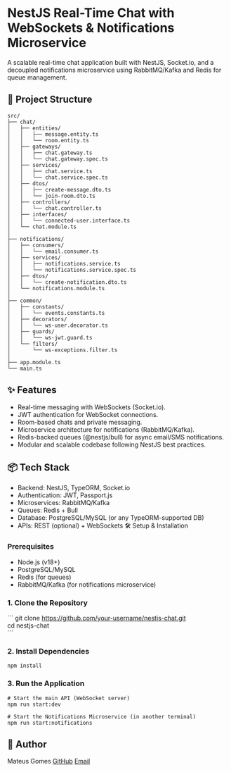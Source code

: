 #  NestJS Real-Time Chat with WebSockets & Notifications Microservice
A scalable real-time chat application built with NestJS, Socket.io, and a decoupled notifications microservice using RabbitMQ/Kafka and Redis for queue management.
## 🧩 Project Structure
```
src/
├── chat/                     
│   ├── entities/
│   │   ├── message.entity.ts
│   │   └── room.entity.ts
│   ├── gateways/             
│   │   ├── chat.gateway.ts     
│   │   └── chat.gateway.spec.ts
│   ├── services/              
│   │   ├── chat.service.ts
│   │   └── chat.service.spec.ts
│   ├── dtos/                  
│   │   ├── create-message.dto.ts
│   │   └── join-room.dto.ts
│   ├── controllers/         
│   │   └── chat.controller.ts
│   ├── interfaces/            
│   │   └── connected-user.interface.ts
│   └── chat.module.ts
│
├── notifications/              
│   ├── consumers/              
│   │   └── email.consumer.ts
│   ├── services/
│   │   ├── notifications.service.ts
│   │   └── notifications.service.spec.ts
│   ├── dtos/
│   │   └── create-notification.dto.ts
│   └── notifications.module.ts
│
├── common/                   
│   ├── constants/             
│   │   └── events.constants.ts
│   ├── decorators/           
│   │   └── ws-user.decorator.ts
│   ├── guards/            
│   │   └── ws-jwt.guard.ts
│   └── filters/             
│       └── ws-exceptions.filter.ts
│
├── app.module.ts              
└── main.ts                   
```
## ✨ Features
- Real-time messaging with WebSockets (Socket.io).
- JWT authentication for WebSocket connections.
- Room-based chats and private messaging.
- Microservice architecture for notifications (RabbitMQ/Kafka).
- Redis-backed queues (@nestjs/bull) for async email/SMS notifications.
- Modular and scalable codebase following NestJS best practices.
## 📦 Tech Stack
- Backend: NestJS, TypeORM, Socket.io
- Authentication: JWT, Passport.js
- Microservices: RabbitMQ/Kafka
- Queues: Redis + Bull
- Database: PostgreSQL/MySQL (or any TypeORM-supported DB)
- APIs: REST (optional) + WebSockets
🛠 Setup & Installation
### Prerequisites
- Node.js (v18+)
- PostgreSQL/MySQL
- Redis (for queues)
- RabbitMQ/Kafka (for notifications microservice)
### 1. Clone the Repository
´´´
git clone https://github.com/your-username/nestjs-chat.git  
cd nestjs-chat  
´´´
### 2. Install Dependencies
```
npm install
```
### 3. Run the Application
```
# Start the main API (WebSocket server)  
npm run start:dev  

# Start the Notifications Microservice (in another terminal)  
npm run start:notifications  
```
## 👤 Author

Mateus Gomes
[GitHub](https://github.com/mateusgomes6)
[Email](mateusgomesdc@hotmail.com)

